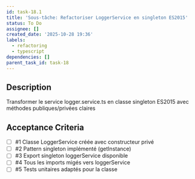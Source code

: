 ```yaml
---
id: task-18.1
title: 'Sous-tâche: Refactoriser LoggerService en singleton ES2015'
status: To Do
assignee: []
created_date: '2025-10-28 19:36'
labels:
  - refactoring
  - typescript
dependencies: []
parent_task_id: task-18
---
```


## Description

<!-- SECTION:DESCRIPTION:BEGIN -->
Transformer le service logger.service.ts en classe singleton ES2015 avec méthodes publiques/privées claires
<!-- SECTION:DESCRIPTION:END -->

## Acceptance Criteria
<!-- AC:BEGIN -->
- [ ] #1 Classe LoggerService créée avec constructeur privé
- [ ] #2 Pattern singleton implémenté (getInstance)
- [ ] #3 Export singleton loggerService disponible
- [ ] #4 Tous les imports migés vers loggerService
- [ ] #5 Tests unitaires adaptés pour la classe
<!-- AC:END -->
